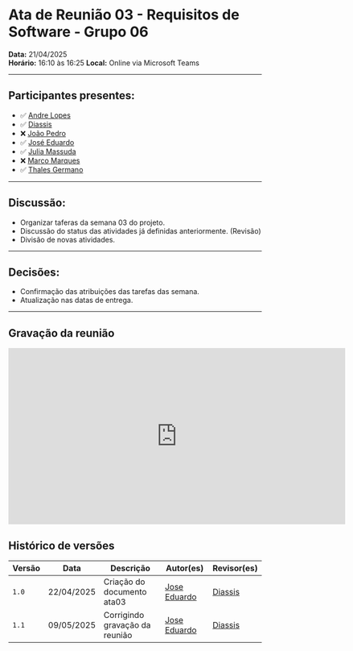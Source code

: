 # Ata de Reunião 03 - Requisitos de Software - Grupo 06

**Data:** 21/04/2025  
**Horário:** 16:10 às 16:25 
**Local:** Online via Microsoft Teams

---
## Participantes presentes:

- ✅ [Andre Lopes](https://github.com/andrewslopes)
- ✅ [Diassis](https://github.com/Diaxiz)
- ❌ [João Pedro](https://github.com/JpRodrigues2)
- ✅ [José Eduardo](https://github.com/jevprado)
- ✅ [Julia Massuda](https://github.com/JuliaReis18)
- ❌ [Marco Marques](https://github.com/marcomarquesdc)
- ✅ [Thales Germano](https://github.com/thalesgvl)

---

## Discussão:

- Organizar taferas da semana 03 do projeto. 
- Discussão do status das atividades já definidas anteriormente. (Revisão)
- Divisão de novas atividades.

---

## Decisões:

- Confirmação das atribuições das tarefas das semana. 
- Atualização nas datas de entrega. 

---


## Gravação da reunião

<iframe width="670" height="350" 
        src="https://www.youtube.com/embed/8PpPx1Txtvg" 
        title="YouTube video player" 
        frameborder="0" 
        allow="accelerometer; autoplay; clipboard-write; encrypted-media; gyroscope; picture-in-picture; web-share" 
        referrerpolicy="strict-origin-when-cross-origin" 
        allowfullscreen>
</iframe>

## Histórico de versões

Versão |   Data  | Descrição | Autor(es) | Revisor(es)
------ | ---- | ------ | ---------- | ----------
`1.0` | 22/04/2025 | Criação do documento ata03| [Jose Eduardo](https://github.com/jevprado) | [Diassis](https://github.com/Diaxiz) |
`1.1` | 09/05/2025 | Corrigindo gravação da reunião | [Jose Eduardo](https://github.com/jevprado) | [Diassis](https://github.com/Diaxiz) |